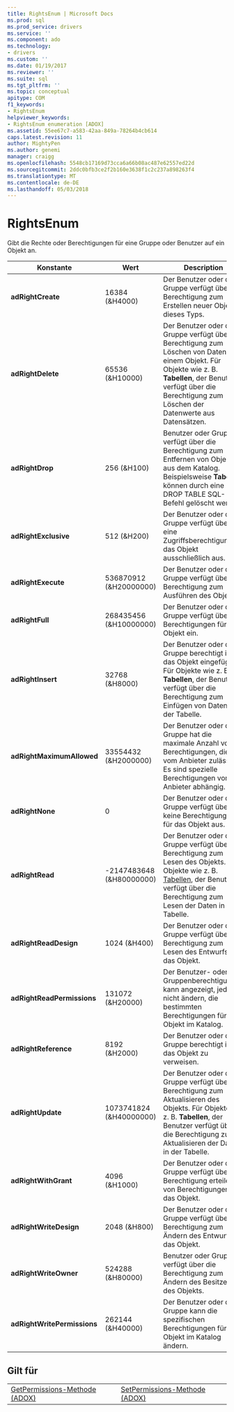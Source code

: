 ```yaml
---
title: RightsEnum | Microsoft Docs
ms.prod: sql
ms.prod_service: drivers
ms.service: ''
ms.component: ado
ms.technology:
- drivers
ms.custom: ''
ms.date: 01/19/2017
ms.reviewer: ''
ms.suite: sql
ms.tgt_pltfrm: ''
ms.topic: conceptual
apitype: COM
f1_keywords:
- RightsEnum
helpviewer_keywords:
- RightsEnum enumeration [ADOX]
ms.assetid: 55ee67c7-a583-42aa-849a-78264b4cb614
caps.latest.revision: 11
author: MightyPen
ms.author: genemi
manager: craigg
ms.openlocfilehash: 5548cb17169d73cca6a66b08ac487e62557ed22d
ms.sourcegitcommit: 2ddc0bfb3ce2f2b160e3638f1c2c237a898263f4
ms.translationtype: MT
ms.contentlocale: de-DE
ms.lasthandoff: 05/03/2018
---
```

# <a name="rightsenum"></a>RightsEnum
Gibt die Rechte oder Berechtigungen für eine Gruppe oder Benutzer auf ein Objekt an.  
  
|Konstante|Wert|Description|  
|--------------|-----------|-----------------|  
|**adRightCreate**|16384 (&H4000)|Der Benutzer oder die Gruppe verfügt über die Berechtigung zum Erstellen neuer Objekte dieses Typs.|  
|**adRightDelete**|65536 (&H10000)|Der Benutzer oder die Gruppe verfügt über die Berechtigung zum Löschen von Daten aus einem Objekt. Für Objekte wie z. B. **Tabellen**, der Benutzer verfügt über die Berechtigung zum Löschen der Datenwerte aus Datensätzen.|  
|**adRightDrop**|256 (&H100)|Benutzer oder Gruppe verfügt über die Berechtigung zum Entfernen von Objekten aus dem Katalog. Beispielsweise **Tabellen** können durch eine DROP TABLE SQL-Befehl gelöscht werden.|  
|**adRightExclusive**|512 (&H200)|Der Benutzer oder die Gruppe verfügt über eine Zugriffsberechtigung für das Objekt ausschließlich aus.|  
|**adRightExecute**|536870912 (&H20000000)|Der Benutzer oder die Gruppe verfügt über die Berechtigung zum Ausführen des Objekts.|  
|**adRightFull**|268435456 (&H10000000)|Der Benutzer oder die Gruppe verfügt über alle Berechtigungen für das Objekt ein.|  
|**adRightInsert**|32768 (&H8000)|Der Benutzer oder die Gruppe berechtigt ist, das Objekt eingefügt. Für Objekte wie z. B. **Tabellen**, der Benutzer verfügt über die Berechtigung zum Einfügen von Daten in der Tabelle.|  
|**adRightMaximumAllowed**|33554432 (&H2000000)|Der Benutzer oder die Gruppe hat die maximale Anzahl von Berechtigungen, die vom Anbieter zulässig. Es sind spezielle Berechtigungen vom Anbieter abhängig.|  
|**adRightNone**|0|Der Benutzer oder die Gruppe verfügt über keine Berechtigungen für das Objekt aus.|  
|**adRightRead**|-2147483648 (&H80000000)|Der Benutzer oder die Gruppe verfügt über die Berechtigung zum Lesen des Objekts. Für Objekte wie z. B. [Tabellen](../../../ado/reference/adox-api/table-object-adox.md), der Benutzer verfügt über die Berechtigung zum Lesen der Daten in der Tabelle.|  
|**adRightReadDesign**|1024 (&H400)|Der Benutzer oder die Gruppe verfügt über die Berechtigung zum Lesen des Entwurfs für das Objekt.|  
|**adRightReadPermissions**|131072 (&H20000)|Der Benutzer- oder Gruppenberechtigungen kann angezeigt, jedoch nicht ändern, die bestimmten Berechtigungen für ein Objekt im Katalog.|  
|**adRightReference**|8192 (&H2000)|Der Benutzer oder die Gruppe berechtigt ist, das Objekt zu verweisen.|  
|**adRightUpdate**|1073741824 (&H40000000)|Der Benutzer oder die Gruppe verfügt über die Berechtigung zum Aktualisieren des Objekts. Für Objekte wie z. B. **Tabellen**, der Benutzer verfügt über die Berechtigung zum Aktualisieren der Daten in der Tabelle.|  
|**adRightWithGrant**|4096 (&H1000)|Der Benutzer oder die Gruppe verfügt über die Berechtigung erteilen von Berechtigungen für das Objekt.|  
|**adRightWriteDesign**|2048 (&H800)|Der Benutzer oder die Gruppe verfügt über die Berechtigung zum Ändern des Entwurfs für das Objekt.|  
|**adRightWriteOwner**|524288 (&H80000)|Benutzer oder Gruppe verfügt über die Berechtigung zum Ändern des Besitzers des Objekts.|  
|**adRightWritePermissions**|262144 (&H40000)|Der Benutzer oder die Gruppe kann die spezifischen Berechtigungen für ein Objekt im Katalog ändern.|  
  
## <a name="applies-to"></a>Gilt für  
  
|||  
|-|-|  
|[GetPermissions-Methode (ADOX)](../../../ado/reference/adox-api/getpermissions-method-adox.md)|[SetPermissions-Methode (ADOX)](../../../ado/reference/adox-api/setpermissions-method-adox.md)|

